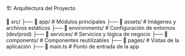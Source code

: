 🏗 Arquitectura del Proyecto

📂 src/
├── 📁 app/              # Módulos principales
├── 📁 assets/           # Imágenes y archivos estáticos
├── 📁 environments/     # Configuración de entornos (dev/prod)
├── 📁 services/         # Servicios y lógica de negocio
├── 📁 components/       # Componentes reutilizables
├── 📁 pages/            # Vistas de la aplicación
├── 📄 main.ts           # Punto de entrada de la app